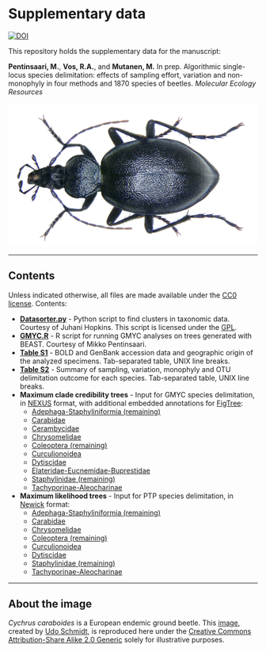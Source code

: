 # Supplementary data

[![DOI](https://zenodo.org/badge/doi/10.5281/zenodo.32900.svg)](http://dx.doi.org/10.5281/zenodo.32900)

This repository holds the supplementary data for the manuscript:

**Pentinsaari, M.**, **Vos, R.A.**, and **Mutanen, M.** In prep. Algorithmic single-locus 
species delimitation: effects of sampling effort, variation and non-monophyly in four 
methods and 1870 species of beetles. *Molecular Ecology Resources*

![Cychrus caraboides](img/Cychrus_caraboides.jpg)

------------------------------------------------------------------------------------------

## Contents

Unless indicated otherwise, all files are made available under the [CC0 license](LICENSE).
Contents:

- **[Datasorter.py](src/Datasorter.py)** - Python script to find clusters in taxonomic 
  data. Courtesy of Juhani Hopkins. This script is licensed under the 
  [GPL](src/gpl-3.0.txt).
- **[GMYC.R](src/GMYC.R)** - R script for running GMYC analyses on trees generated with 
  BEAST. Courtesy of Mikko Pentinsaari.
- **[Table S1](data/Table_S1.tsv)** - BOLD and GenBank accession data and geographic 
  origin of the analyzed specimens. Tab-separated table, UNIX line breaks.
- **[Table S2](data/Table_S2.tsv)** - Summary of sampling, variation, monophyly and OTU 
  delimitation outcome for each species. Tab-separated table, UNIX line breaks.
- **Maximum clade credibility trees** - Input for GMYC species delimitation, in 
  [NEXUS](http://dx.doi.org/10.1093/sysbio/46.4.590) format, with additional embedded 
  annotations for [FigTree](http://tree.bio.ed.ac.uk/software/figtree/):
  - [Adephaga-Staphyliniformia (remaining)](data/GMYC/Adephaga-Staphyliniformia-remaining_maxCladeCred.nex)
  - [Carabidae](data/GMYC/Carabidae_maxCladeCred.nex)
  - [Cerambycidae](data/GMYC/Cerambycidae_maxCladeCred.nex)
  - [Chrysomelidae](data/GMYC/Chrysomelidae_maxCladeCred.nex)
  - [Coleoptera (remaining)](data/GMYC/Coleoptera-remaining_MaxCladeCred.nex)
  - [Curculionoidea](data/GMYC/Curculionoidea_maxCladeCred.nex)
  - [Dytiscidae](data/GMYC/Dytiscidae_maxCladeCred.nex)
  - [Elateridae-Eucnemidae-Buprestidae](data/GMYC/Elateridae-Eucnemidae-Buprestidae_MaxCladeCred.nex)
  - [Staphylinidae (remaining)](data/GMYC/Staphylinidae-remaining_MaxCladeCred.nex)
  - [Tachyporinae-Aleocharinae](data/GMYC/Tachyporinae-Aleocharinae_maxCladeCred.nex)
- **Maximum likelihood trees** - Input for PTP species delimitation, in 
  [Newick](http://evolution.genetics.washington.edu/phylip/newicktree.html) format:
  - [Adephaga-Staphyliniformia (remaining)](data/PTP/Adephaga-Staphyliniformia-remaining_RAxML_bestTree.dnd)
  - [Carabidae](data/PTP/Carabidae_RAxML_bestTree.dnd)
  - [Chrysomelidae](data/PTP/Chrysomelidae_RAxML_bestTree.dnd)
  - [Coleoptera (remaining)](data/PTP/Coleoptera-remaining_RAxML_bestTree.dnd)
  - [Curculionoidea](data/PTP/Curculionoidea_RAxML_bestTree.dnd)
  - [Dytiscidae](data/PTP/Dytiscidae_RAxML_bestTree.dnd)
  - [Staphylinidae (remaining)](data/PTP/Staphylinidae-remaining_RAxML_bestTree.dnd)
  - [Tachyporinae-Aleocharinae](data/PTP/Tachyporinae-Aleocharinae_RAxML_bestTree.dnd)

------------------------------------------------------------------------------------------

## About the image

*Cychrus caraboides* is a European endemic ground beetle. This 
[image](img/Cychrus_caraboides.jpg), created by 
[Udo Schmidt](https://www.flickr.com/people/30703260@N08), is reproduced here under the
[Creative Commons Attribution-Share Alike 2.0 Generic](https://creativecommons.org/licenses/by-sa/2.0/deed.en)
solely for illustrative purposes.
